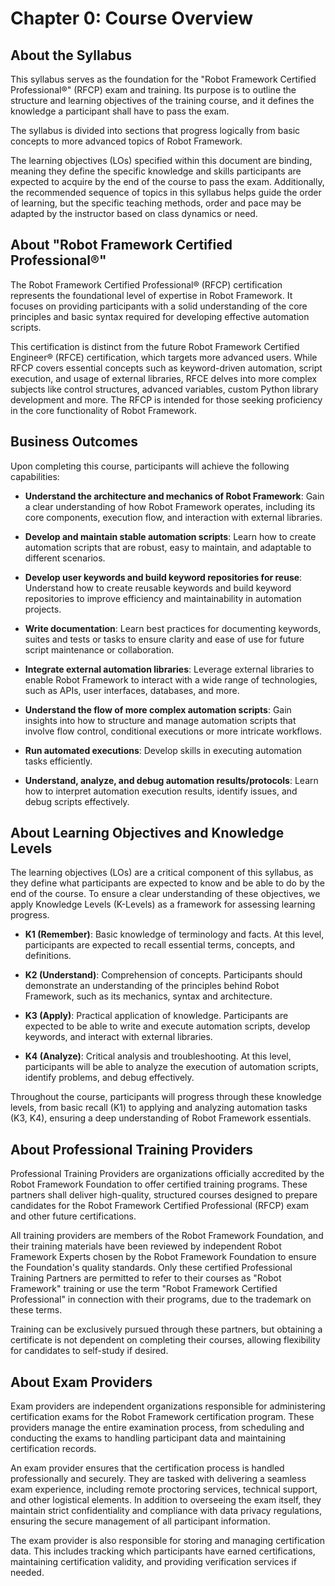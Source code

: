 # Chapter 0: Course Overview

## About the Syllabus
This syllabus serves as the foundation for the "Robot Framework Certified Professional®" (RFCP) exam and training.
Its purpose is to outline the structure and learning objectives of the training course,
and it defines the knowledge a participant shall have to pass the exam.

The syllabus is divided into sections that progress logically from basic concepts to more advanced topics of Robot Framework.

The learning objectives (LOs) specified within this document are binding,
meaning they define the specific knowledge and skills participants are expected to acquire by the end of the course to pass the exam.
Additionally, the recommended sequence of topics in this syllabus helps guide the order of learning,
but the specific teaching methods, order and pace may be adapted by the instructor based on class dynamics or need.

## About "Robot Framework Certified Professional®"
The Robot Framework Certified Professional® (RFCP) certification represents the foundational level of expertise in Robot Framework.
It focuses on providing participants with a solid understanding of the core principles and basic syntax required for developing effective automation scripts.

This certification is distinct from the future Robot Framework Certified Engineer® (RFCE) certification, which targets more advanced users.
While RFCP covers essential concepts such as keyword-driven automation, script execution, and usage of external libraries, RFCE delves into more complex subjects like control structures, advanced variables, custom Python library development and more.
The RFCP is intended for those seeking proficiency in the core functionality of Robot Framework.

## Business Outcomes
Upon completing this course, participants will achieve the following capabilities:

- **Understand the architecture and mechanics of Robot Framework**: Gain a clear understanding of how Robot Framework operates, including its core components, execution flow, and interaction with external libraries.

- **Develop and maintain stable automation scripts**: Learn how to create automation scripts that are robust, easy to maintain, and adaptable to different scenarios.

- **Develop user keywords and build keyword repositories for reuse**: Understand how to create reusable keywords and build keyword repositories to improve efficiency and maintainability in automation projects.

- **Write documentation**: Learn best practices for documenting keywords, suites and tests or tasks to ensure clarity and ease of use for future script maintenance or collaboration.

- **Integrate external automation libraries**: Leverage external libraries to enable Robot Framework to interact with a wide range of technologies, such as APIs, user interfaces, databases, and more.

- **Understand the flow of more complex automation scripts**: Gain insights into how to structure and manage automation scripts that involve flow control, conditional executions or more intricate workflows.

- **Run automated executions**: Develop skills in executing automation tasks efficiently.

- **Understand, analyze, and debug automation results/protocols**: Learn how to interpret automation execution results, identify issues, and debug scripts effectively.

## About Learning Objectives and Knowledge Levels
The learning objectives (LOs) are a critical component of this syllabus,
as they define what participants are expected to know and be able to do by the end of the course.
To ensure a clear understanding of these objectives, we apply Knowledge Levels (K-Levels) as a framework for assessing learning progress.

- **K1 (Remember)**: Basic knowledge of terminology and facts. At this level, participants are expected to recall essential terms, concepts, and definitions.

- **K2 (Understand)**: Comprehension of concepts. Participants should demonstrate an understanding of the principles behind Robot Framework, such as its mechanics, syntax and architecture.

- **K3 (Apply)**: Practical application of knowledge. Participants are expected to be able to write and execute automation scripts, develop keywords, and interact with external libraries.

- **K4 (Analyze)**: Critical analysis and troubleshooting. At this level, participants will be able to analyze the execution of automation scripts, identify problems, and debug effectively.

<!-- TODO: The examples need better explanation. -->

Throughout the course, participants will progress through these knowledge levels, from basic recall (K1) to applying and analyzing automation tasks (K3, K4), ensuring a deep understanding of Robot Framework essentials.

## About Professional Training Providers

Professional Training Providers are organizations officially accredited by the Robot Framework Foundation to offer certified training programs.
These partners shall deliver high-quality, structured courses designed to prepare candidates for the Robot Framework Certified Professional (RFCP) exam and other future certifications.

All training providers are members of the Robot Framework Foundation,
and their training materials have been reviewed by independent Robot Framework Experts chosen by the Robot Framework Foundation to ensure the Foundation's quality standards.
Only these certified Professional Training Partners are permitted to refer to their courses as "Robot Framework" training or use the term "Robot Framework Certified Professional" in connection with their programs, due to the trademark on these terms.

Training can be exclusively pursued through these partners, but obtaining a certificate is not dependent on completing their courses, allowing flexibility for candidates to self-study if desired.

## About Exam Providers

Exam providers are independent organizations responsible for administering certification exams for the Robot Framework certification program.
These providers manage the entire examination process, from scheduling and conducting the exams to handling participant data and maintaining certification records.

An exam provider ensures that the certification process is handled professionally and securely.
They are tasked with delivering a seamless exam experience, including remote proctoring services, technical support, and other logistical elements.
In addition to overseeing the exam itself, they maintain strict confidentiality and compliance with data privacy regulations, ensuring the secure management of all participant information.

The exam provider is also responsible for storing and managing certification data.
This includes tracking which participants have earned certifications, maintaining certification validity, and providing verification services if needed.
